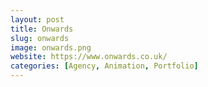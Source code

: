 ```yaml
---
layout: post
title: Onwards
slug: onwards
image: onwards.png
website: https://www.onwards.co.uk/
categories: [Agency, Animation, Portfolio]
---
```

